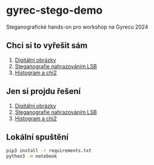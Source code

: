 
# gyrec-stego-demo

Steganografické hands-on pro workshop na Gyrecu 2024

## Chci si to vyřešit sám

1. <a href="https://colab.research.google.com/github/martinbenes1996/gyrec-stego-demo/blob/master/notebooks/1_images.ipynb" target="_blank">Digitální obrázky</a>
2. <a href="https://colab.research.google.com/github/martinbenes1996/gyrec-stego-demo/blob/master/notebooks/2_lsbr.ipynb" target="_blank">Steganografie nahrazováním LSB</a>
3. <a href="https://colab.research.google.com/github/martinbenes1996/gyrec-stego-demo/blob/master/notebooks/3_chi2.ipynb" target="_blank">Histogram a chi2</a>


## Jen si projdu řešení

1. <a href="https://colab.research.google.com/github/martinbenes1996/gyrec-stego-demo/blob/master/notebooks/1_images_full.ipynb" target="_blank">Digitální obrázky</a>
2. <a href="https://colab.research.google.com/github/martinbenes1996/gyrec-stego-demo/blob/master/notebooks/2_lsbr_full.ipynb" target="_blank">Steganografie nahrazováním LSB</a>
3. <a href="https://colab.research.google.com/github/martinbenes1996/gyrec-stego-demo/blob/master/notebooks/3_chi2_full.ipynb" target="_blank">Histogram a chi2</a>


## Lokální spuštění

```bash
pip3 install -r requirements.txt
python3 -m notebook
```
